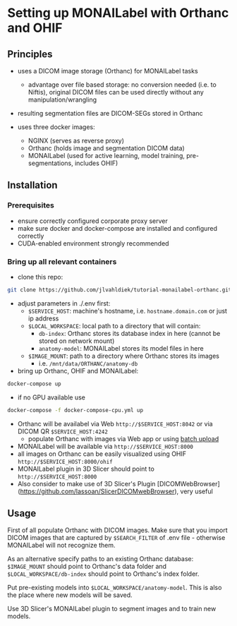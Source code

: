 # Setting up MONAILabel with Orthanc and OHIF
## Principles
- uses a DICOM image storage (Orthanc) for MONAILabel tasks
  - advantage over file based storage: no conversion needed (i.e. to Niftis), original DICOM files can be used directly without any manipulation/wrangling
- resulting segmentation files are DICOM-SEGs stored in Orthanc

- uses three docker images:
  - NGINX (serves as reverse proxy)
  - Orthanc (holds image and segmentation DICOM data)
  - MONAILabel (used for active learning, model training, pre-segmentations, includes OHIF)

## Installation
### Prerequisites
- ensure correctly configured corporate proxy server
- make sure docker and docker-compose are installed and configured correctly
- CUDA-enabled environment strongly recommended

### Bring up all relevant containers
- clone this repo:
```bash
git clone https://github.com/jlvahldiek/tutorial-monailabel-orthanc.git
```
- adjust parameters in ./.env first:
  - `$SERVICE_HOST`: machine's hostname, i.e. `hostname.domain.com` or just ip address
  - `$LOCAL_WORKSPACE`: local path to a directory that will contain:
    - `db-index`: Orthanc stores its database index in here (cannot be stored on network mount)
    - `anatomy-model`: MONAILabel stores its model files in here
  - `$IMAGE_MOUNT`: path to a directory where Orthanc stores its images
    - i.e. `/mnt/data/ORTHANC/anatomy-db`
- bring up Orthanc, OHIF and MONAILabel:
```bash
docker-compose up
```
- if no GPU available use
```bash
docker-compose -f docker-compose-cpu.yml up 
```
- Orthanc will be availabel via Web `http://$SERVICE_HOST:8042` or via DICOM QR `$SERVICE_HOST:4242`
  - populate Orthanc with images via Web app or using [batch upload](https://hg.orthanc-server.com/orthanc/file/Orthanc-1.11.1/OrthancServer/Resources/Samples/ImportDicomFiles/ImportDicomFiles.py)
- MONAILabel will be available via `http://$SERVICE_HOST:8000`
- all images on Orthanc can be easily visualized using OHIF `http://$SERVICE_HOST:8000/ohif`
- MONAILabel plugin in 3D Slicer should point to `http://$SERVICE_HOST:8000`
- Also consider to make use of 3D Slicer's Plugin [DICOMWebBrowser] (https://github.com/lassoan/SlicerDICOMwebBrowser), very useful

## Usage
First of all populate Orthanc with DICOM images. Make sure that you import DICOM images that are captured by `$SEARCH_FILTER` of .env file - otherwise MONAILabel will not recognize them.

As an alternative specify paths to an existing Orthanc database: `$IMAGE_MOUNT` should point to Orthanc's data folder and `$LOCAL_WORKSPACE/db-index` should point to Orthanc's index folder.

Put pre-existing models into `$LOCAL_WORKSPACE/anatomy-model`. This is also the place where new models will be saved.

Use 3D Slicer's MONAILabel plugin to segment images and to train new models.
